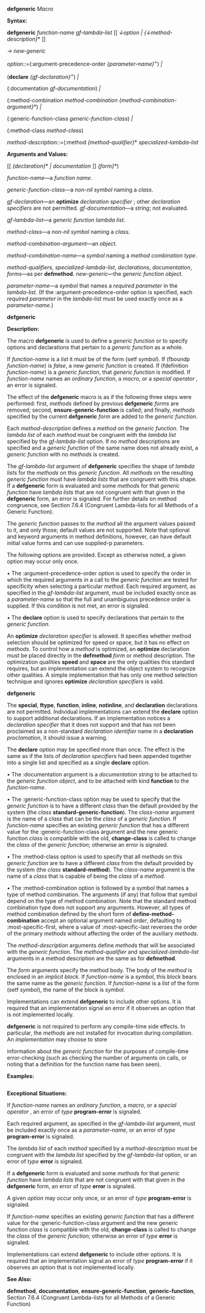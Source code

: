 **defgeneric** *Macro* 



**Syntax:** 



**defgeneric** *function-name gf-lambda-list* [[ *↓option | \{↓method-description\}*\* ]] 



*→ new-generic* 



*option::*=(:argument-precedence-order *\{parameter-name\}*<sup>+</sup>) *|* 



(**declare** *\{gf-declaration\}*<sup>+</sup>) *|* 



(:documentation *gf-documentation*) *|* 



(:method-combination *method-combination \{method-combination-argument\}*\*) *|* 



(:generic-function-class *generic-function-class*) *|* 



(:method-class *method-class*) 



*method-description::*=(:method *\{method-qualifier\}*\* *specialized-lambda-list* 



**Arguments and Values:** 



[[ *\{declaration\}*\* *| documentation* ]] *\{form\}*\*) 



*function-name*—a *function name*. 



*generic-function-class*—a *non-nil symbol* naming a *class*. 



*gf-declaration*—an **optimize** *declaration specifier* ; other *declaration specifiers* are not permitted. *gf-documentation*—a *string*; not evaluated. 



*gf-lambda-list*—a *generic function lambda list*. 



*method-class*—a *non-nil symbol* naming a *class*. 



*method-combination-argument*—an *object.* 



*method-combination-name*—a *symbol* naming a *method combination type*. 



*method-qualifiers*, *specialized-lambda-list*, *declarations*, *documentation*, *forms*—as per **defmethod**. *new-generic*—the *generic function object*. 



*parameter-name*—a *symbol* that names a *required parameter* in the *lambda-list*. (If the :argument-precedence-order option is specified, each *required parameter* in the *lambda-list* must be used exactly once as a *parameter-name*.) 







 



 



**defgeneric** 



**Description:** 



The macro **defgeneric** is used to define a *generic function* or to specify options and declarations that pertain to a *generic function* as a whole. 



If *function-name* is a *list* it must be of the form (setf *symbol*). If (fboundp *function-name*) is *false*, a new *generic function* is created. If (fdefinition *function-name*) is a *generic function*, that *generic function* is modified. If *function-name* names an *ordinary function*, a *macro*, or a *special operator* , an error is signaled. 



The effect of the **defgeneric** macro is as if the following three steps were performed: first, *methods* defined by previous **defgeneric** *forms* are removed; second, **ensure-generic-function** is called; and finally, *methods* specified by the current **defgeneric** *form* are added to the *generic function*. 



Each *method-description* defines a *method* on the *generic function*. The *lambda list* of each *method* must be congruent with the *lambda list* specified by the *gf-lambda-list* option. If no *method* descriptions are specified and a *generic function* of the same name does not already exist, a *generic function* with no *methods* is created. 



The *gf-lambda-list* argument of **defgeneric** specifies the shape of *lambda lists* for the *methods* on this *generic function*. All *methods* on the resulting *generic function* must have *lambda lists* that are congruent with this shape. If a **defgeneric** form is evaluated and some *methods* for that *generic function* have *lambda lists* that are not congruent with that given in the **defgeneric** form, an error is signaled. For further details on method congruence, see Section 7.6.4 (Congruent Lambda-lists for all Methods of a Generic Function). 



The *generic function* passes to the *method* all the argument values passed to it, and only those; default values are not supported. Note that optional and keyword arguments in method definitions, however, can have default initial value forms and can use supplied-p parameters. 



The following options are provided. Except as otherwise noted, a given option may occur only once. 



*•* The :argument-precedence-order option is used to specify the order in which the required arguments in a call to the *generic function* are tested for specificity when selecting a particular *method*. Each required argument, as specified in the *gf-lambda-list* argument, must be included exactly once as a *parameter-name* so that the full and unambiguous precedence order is supplied. If this condition is not met, an error is signaled. 



*•* The **declare** option is used to specify declarations that pertain to the *generic function*. 



An **optimize** *declaration specifier* is allowed. It specifies whether method selection should be optimized for speed or space, but it has no effect on *methods*. To control how a *method* is optimized, an **optimize** declaration must be placed directly in the **defmethod** *form* or method description. The optimization qualities **speed** and **space** are the only qualities this standard requires, but an implementation can extend the object system to recognize other qualities. A simple implementation that has only one method selection technique and ignores **optimize** *declaration specifiers* is valid. 







 



 



**defgeneric** 



The **special**, **ftype**, **function**, **inline**, **notinline**, and **declaration** declarations are not permitted. Individual implementations can extend the **declare** option to support additional declarations. If an implementation notices a *declaration specifier* that it does not support and that has not been proclaimed as a non-standard *declaration identifier* name in a **declaration** *proclamation*, it should issue a warning. 



The **declare** option may be specified more than once. The effect is the same as if the lists of *declaration specifiers* had been appended together into a single list and specified as a single **declare** option. 



*•* The :documentation argument is a *documentation string* to be attached to the *generic function object*, and to be attached with kind **function** to the *function-name*. 



*•* The :generic-function-class option may be used to specify that the *generic function* is to have a different *class* than the default provided by the system (the *class* **standard-generic-function**). The *class-name* argument is the name of a *class* that can be the *class* of a *generic function*. If *function-name* specifies an existing *generic function* that has a different value for the :generic-function-class argument and the new generic function *class* is compatible with the old, **change-class** is called to change the *class* of the *generic function*; otherwise an error is signaled. 



*•* The :method-class option is used to specify that all *methods* on this *generic function* are to have a different *class* from the default provided by the system (the *class* **standard-method**). The *class-name* argument is the name of a *class* that is capable of being the *class* of a *method*. 



*•* The :method-combination option is followed by a symbol that names a type of method combination. The arguments (if any) that follow that symbol depend on the type of method combination. Note that the standard method combination type does not support any arguments. However, all types of method combination defined by the short form of **define-method-combination** accept an optional argument named *order*, defaulting to :most-specific-first, where a value of :most-specific-last reverses the order of the primary *methods* without affecting the order of the auxiliary *methods*. 



The *method-description* arguments define *methods* that will be associated with the *generic function*. The *method-qualifier* and *specialized-lambda-list* arguments in a method description are the same as for **defmethod**. 



The *form* arguments specify the method body. The body of the *method* is enclosed in an *implicit block*. If *function-name* is a *symbol*, this block bears the same name as the *generic function*. If *function-name* is a *list* of the form (setf *symbol*), the name of the block is *symbol*. 



Implementations can extend **defgeneric** to include other options. It is required that an implementation signal an error if it observes an option that is not implemented locally. 



**defgeneric** is not required to perform any compile-time side effects. In particular, the *methods* are not installed for invocation during compilation. An *implementation* may choose to store 







 



 



information about the *generic function* for the purposes of compile-time error-checking (such as checking the number of arguments on calls, or noting that a definition for the function name has been seen). 



**Examples:**
```lisp


```
**Exceptional Situations:** 



If *function-name* names an *ordinary function*, a *macro*, or a *special operator* , an error of *type* **program-error** is signaled. 



Each required argument, as specified in the *gf-lambda-list* argument, must be included exactly once as a *parameter-name*, or an error of *type* **program-error** is signaled. 



The *lambda list* of each *method* specified by a *method-description* must be congruent with the *lambda list* specified by the *gf-lambda-list* option, or an error of *type* **error** is signaled. 



If a **defgeneric** form is evaluated and some *methods* for that *generic function* have *lambda lists* that are not congruent with that given in the **defgeneric** form, an error of *type* **error** is signaled. 



A given *option* may occur only once, or an error of *type* **program-error** is signaled. 



If *function-name* specifies an existing *generic function* that has a different value for the :generic-function-class argument and the new generic function *class* is compatible with the old, **change-class** is called to change the *class* of the *generic function*; otherwise an error of *type* **error** is signaled. 



Implementations can extend **defgeneric** to include other options. It is required that an implementation signal an error of *type* **program-error** if it observes an option that is not implemented locally. 



**See Also:** 



**defmethod**, **documentation**, **ensure-generic-function**, **generic-function**, Section 7.6.4 (Congruent Lambda-lists for all Methods of a Generic Function) 



